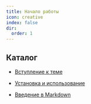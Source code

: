 ```yaml
---
title: Начало работы
icon: creative
index: false
dir:
  order: 1
---
```


## Каталог

- [Вступление к теме](intro.md)

- [Установка и использование](install.md)

- [Введение в Markdown](markdown.md)
